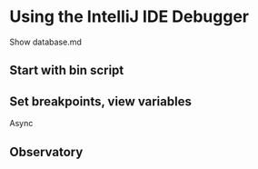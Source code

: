 # Using the IntelliJ IDE Debugger

Show database.md

## Start with bin script

## Set breakpoints, view variables

Async

## Observatory
